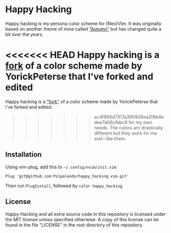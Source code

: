 # Happy Hacking

Happy hacking is my persona color scheme for (Neo)Vim. It was originally
based on another theme of mine called ["Autumn"][autumn] but has changed quite a
bit over the years.

<<<<<<< HEAD
Happy hacking is a [fork][fork] of a color scheme made by YorickPeterse that I've forked and edited
=======
Happy hacking is a ["fork"][fork] of a color scheme made by YorickPeterse that I've forked and edited
>>>>>>> ac4f856d7317a390926ea2f8b4edee7a06cfebc9
for my own needs.
The colors are drastically different but they work for me and i like them.

## Installation

Using vim-plug, add this to `~/.config/nvim/init.vim`:

    Plug 'git@github.com:Polpolando/happy_hacking.vim.git'

Then run `PlugInstall`, followed by `color happy_hacking`.

## License

Happy Hacking and all extra source code in this repository is licensed under
the MIT license unless specified otherwise. A copy of this license can be found
in the file "LICENSE" in the root directory of this repository.

[autumn]: https://github.com/yorickpeterse/autumn.vim
[fork]: https://github.com/yorickpeterse/happy_hacking.vim
